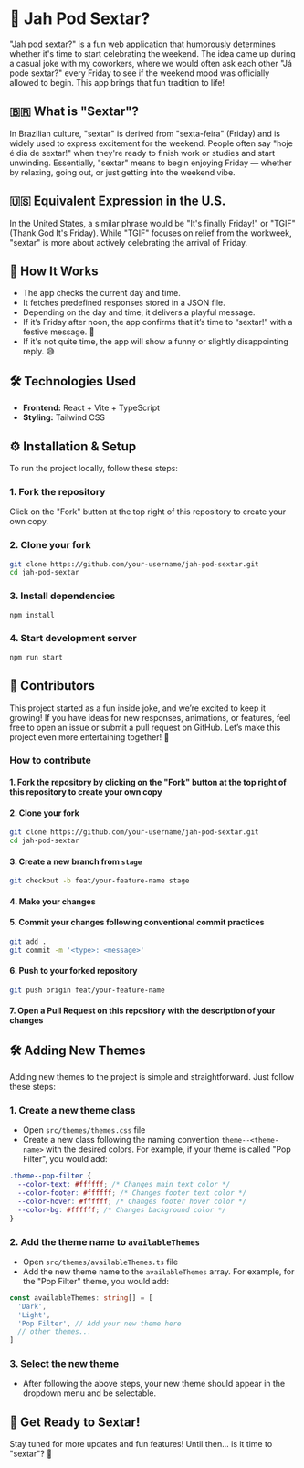 # 🎉 Jah Pod Sextar?

"Jah pod sextar?" is a fun web application that humorously determines whether it's time to start celebrating the
weekend. The idea came up during a casual joke with my coworkers, where we would often ask each other "Já pode sextar?"
every Friday to see if the weekend mood was officially allowed to begin. This app brings that fun tradition to life!

## 🇧🇷 What is "Sextar"?

In Brazilian culture, "sextar" is derived from "sexta-feira" (Friday) and is widely used to express excitement for the
weekend. People often say "hoje é dia de sextar!" when they're ready to finish work or studies and start unwinding.
Essentially, "sextar" means to begin enjoying Friday — whether by relaxing, going out, or just getting into the weekend
vibe.

## 🇺🇸 Equivalent Expression in the U.S.

In the United States, a similar phrase would be "It's finally Friday!" or "TGIF" (Thank God It's Friday). While "TGIF"
focuses on relief from the workweek, "sextar" is more about actively celebrating the arrival of Friday.

## 🚀 How It Works

- The app checks the current day and time.
- It fetches predefined responses stored in a JSON file.
- Depending on the day and time, it delivers a playful message.
- If it’s Friday after noon, the app confirms that it’s time to “sextar!” with a festive message. 🎉
- If it's not quite time, the app will show a funny or slightly disappointing reply. 😅

## 🛠️ Technologies Used

- **Frontend:** React + Vite + TypeScript
- **Styling:** Tailwind CSS

## ⚙️ Installation & Setup

To run the project locally, follow these steps:

### 1. Fork the repository

Click on the "Fork" button at the top right of this repository to create your own copy.

### 2. Clone your fork

```bash
git clone https://github.com/your-username/jah-pod-sextar.git
cd jah-pod-sextar
```

### 3. Install dependencies

```bash
npm install
```

### 4. Start development server

```bash
npm run start
```

## 🤝 Contributors

This project started as a fun inside joke, and we’re excited to keep it growing! If you have ideas for new responses,
animations, or features, feel free to open an issue or submit a pull request on GitHub. Let’s make this project even
more entertaining together! 🎉

### How to contribute

#### 1. Fork the repository by clicking on the "Fork" button at the top right of this repository to create your own copy

#### 2. Clone your fork

```sh
git clone https://github.com/your-username/jah-pod-sextar.git
cd jah-pod-sextar
```

#### 3. Create a new branch from `stage`

```sh
git checkout -b feat/your-feature-name stage
```

#### 4. Make your changes

#### 5. Commit your changes following conventional commit practices

```sh
git add .
git commit -m '<type>: <message>'
```

#### 6. Push to your forked repository

```sh
git push origin feat/your-feature-name
```

#### 7. Open a Pull Request on this repository with the description of your changes

## 🛠️ Adding New Themes

Adding new themes to the project is simple and straightforward. Just follow these steps:

### 1. Create a new theme class

- Open `src/themes/themes.css` file
- Create a new class following the naming convention `theme--<theme-name>` with the desired colors. For example, if your
  theme is called "Pop Filter", you would add:

```css
.theme--pop-filter {
  --color-text: #ffffff; /* Changes main text color */
  --color-footer: #ffffff; /* Changes footer text color */
  --color-hover: #ffffff; /* Changes footer hover color */
  --color-bg: #ffffff; /* Changes background color */
}
```

### 2. Add the theme name to `availableThemes`

- Open `src/themes/availableThemes.ts` file
- Add the new theme name to the `availableThemes` array. For example, for the "Pop Filter" theme, you would add:

```typescript
const availableThemes: string[] = [
  'Dark',
  'Light',
  'Pop Filter', // Add your new theme here
  // other themes...
]
```

### 3. Select the new theme

- After following the above steps, your new theme should appear in the dropdown menu and be selectable.

## 📌 Get Ready to Sextar!

Stay tuned for more updates and fun features! Until then... is it time to "sextar"? 🤔
